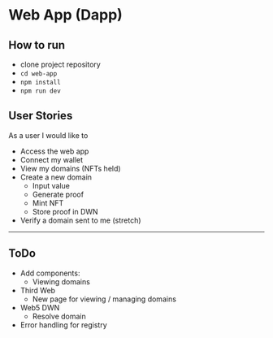 # Web App (Dapp)

## How to run
- clone project repository
- `cd web-app`
- `npm install`
- `npm run dev`

## User Stories
As a user I would like to
- Access the web app
- Connect my wallet
- View my domains (NFTs held)
- Create a new domain
    - Input value
    - Generate proof
    - Mint NFT
    - Store proof in DWN
- Verify a domain sent to me (stretch)

------

## ToDo
- Add components:
    - Viewing domains
- Third Web
    - New page for viewing / managing domains
- Web5 DWN
    - Resolve domain 
- Error handling for registry